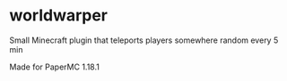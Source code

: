 # worldwarper
Small Minecraft plugin that teleports players somewhere random every 5 min

Made for PaperMC 1.18.1
